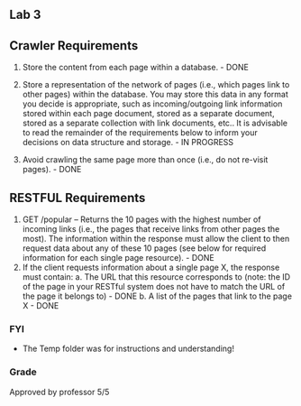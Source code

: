 ## Lab 3

## Crawler Requirements

1.  Store the content from each page within a database. - DONE
2.  Store a representation of the network of pages (i.e., which pages link to other pages) within the database. You may store this data in any format you decide is appropriate, such as incoming/outgoing link information stored within each page document, stored as a separate document, stored as a separate collection with link documents, etc.. It is advisable to read the remainder of the requirements below to inform your decisions on data structure and storage. - IN PROGRESS

3.  Avoid crawling the same page more than once (i.e., do not re-visit pages). - DONE

## RESTFUL Requirements

1.  GET /popular – Returns the 10 pages with the highest number of incoming links (i.e., the pages that receive links from other pages the most). The information within the response must allow the client to then request data about any of these 10 pages (see below for required information for each single page resource). - DONE
2.  If the client requests information about a single page X, the response must contain:
    a. The URL that this resource corresponds to (note: the ID of the page in your RESTful system does not have to match the URL of the page it belongs to) - DONE
    b. A list of the pages that link to the page X - DONE

### FYI

- The Temp folder was for instructions and understanding!


### Grade
Approved by professor
5/5
